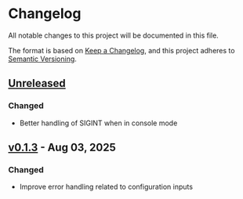# Changelog

All notable changes to this project will be documented in this file.

The format is based on [Keep a Changelog](https://keepachangelog.com/en/1.1.0/),
and this project adheres to [Semantic Versioning](https://semver.org/spec/v2.0.0.html).

## [Unreleased]

### Changed

- Better handling of SIGINT when in console mode

## [v0.1.3] - Aug 03, 2025

### Changed

- Improve error handling related to configuration inputs

[unreleased]: https://github.com/dhth/graphc/compare/v0.1.3...HEAD
[v0.1.3]: https://github.com/dhth/graphc/compare/v0.1.2...v0.1.3
